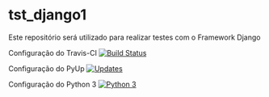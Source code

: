 # tst_django1
Este repositório será utilizado para realizar testes com o Framework Django

Configuração do Travis-CI
[![Build Status](https://travis-ci.org/romilsonlemes/tst_django1.svg?branch=master)](https://travis-ci.org/romilsonlemes/tst_django1)

Configuração do PyUp
[![Updates](https://pyup.io/repos/github/romilsonlemes/tst_django1/shield.svg)](https://pyup.io/repos/github/romilsonlemes/tst_django1/)

Configuração do Python 3
[![Python 3](https://pyup.io/repos/github/romilsonlemes/tst_django1/python-3-shield.svg)](https://pyup.io/repos/github/romilsonlemes/tst_django1/)


